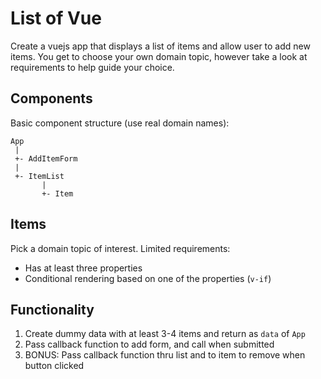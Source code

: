 # List of Vue

Create a vuejs app that displays a list of items and allow user to add new items. You
get to choose your own domain topic, however take a look at requirements to help
guide your choice.

## Components

Basic component structure (use real domain names):

```
App
 |
 +- AddItemForm
 |
 +- ItemList
       |
       +- Item
```

## Items

Pick a domain topic of interest. Limited requirements:

* Has at least three properties
* Conditional rendering based on one of the properties (`v-if`)

## Functionality

1. Create dummy data with at least 3-4 items and return as `data` of `App`
1. Pass callback function to add form, and call when submitted
1. BONUS: Pass callback function thru list and to item to remove when button clicked


 
